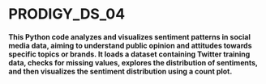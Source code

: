# PRODIGY_DS_04
<h4>This Python code analyzes and visualizes sentiment patterns in social media data, aiming to understand public opinion and attitudes towards specific topics or brands. It loads a dataset containing Twitter training data, checks for missing values, explores the distribution of sentiments, and then visualizes the sentiment distribution using a count plot.</h4>

